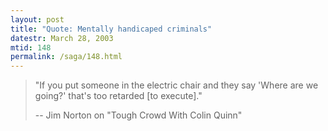 ```yaml
---
layout: post
title: "Quote: Mentally handicaped criminals"
datestr: March 28, 2003
mtid: 148
permalink: /saga/148.html
---
```


> "If you put someone in the electric chair and they say 'Where are we going?' that's too retarded [to execute]."
>
>-- Jim Norton on "Tough Crowd With Colin Quinn"
